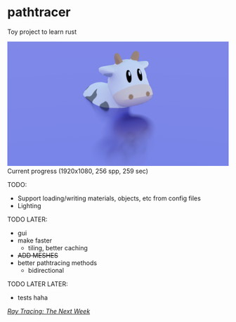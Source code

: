 
# pathtracer

Toy project to learn rust

![cool render](day3.png)
Current progress (1920x1080, 256 spp, 259 sec)

TODO: 
- Support loading/writing materials, objects, etc from config files
- Lighting

TODO LATER: 
- gui
- make faster
    - tiling, better caching
- ~~ADD MESHES~~
- better pathtracing methods
    - bidirectional

TODO LATER LATER:
- tests haha


[_Ray Tracing: The Next Week_](https://raytracing.github.io/books/RayTracingTheNextWeek.html)
